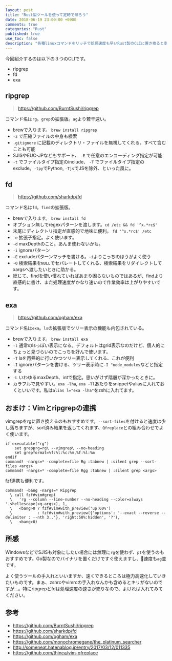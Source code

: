 ```yaml
---
layout: post
title: "Rust製ツールを使って定時で帰ろう"
date: 2018-06-19 23:00:00 +0900
comments: true
categories: "Rust"
published: true
use_toc: false
description: "各種linuxコマンドをリッチで処理速度も早いRust製のCLIに置き換ると幸せになれるかもという話。タイトルが煽り気味で恐縮ですが、作業効率はわりかし上がると思うのでおすすめです。" 
---
```


今回紹介するのは以下の３つのCLIです。

* ripgrep
* fd
* exa

## ripgrep

> <https://github.com/BurntSushi/ripgrep>

コマンド名は`rg`。`grep`の拡張版。`ag`より若干速い。

* brewで入ります。 `brew install ripgrep`
* `-z` で圧縮ファイルの中身も検索
* `.gitignore` に記載のディレクトリ・ファイルを無視してくれる、すべて含むことも可能
* SJISやEUC-JPなどもサポート、 `-E` で任意のエンコーディング指定が可能
* `-t` でファイルタイプ指定のinclude、 `-T` でファイルタイプ指定のexclude。`-tpy`でPython, `-Tjs`でJSを除外、といった風に。

## fd

> <https://github.com/sharkdp/fd>

コマンド名は`fd`。`find`の拡張版。

* brewで入ります。 `brew install fd`
* オプション無しでregexパターンを渡します。`cd /etc && fd '^x.*rc$'`
* 末尾にディレクトリ指定が直感的で地味に便利。 `fd '^x.*rc$' /etc`
* `-e` 拡張子指定。よく使います。
* `-d` maxDepthのこと。あんま使わないかも。
* `-i` ignoreパターン
* `-E` excludeパターンマッチを書ける。`-i`よりこっちのほうがよく使う
* `-0` 検索結果を`NULL`でセパレートしてくれる、検索結果をリダイレクトしてxargsへ渡したいときに助かる。
* 総じて、findを使い慣れていればあまり困らないものではあるが、findより直感的に書け、また処理速度がかなり速いので作業効率は上がりやすいです。

## exa

> <https://github.com/ogham/exa>

コマンド名は`exa`。`ls`の拡張版でツリー表示の機能も内包されている。

* brewで入ります。 `brew install exa`
* `-l` 通常のlsっぽい表示になる。デフォルトはgrid表示なのだけど、個人的にちょっと見づらいのでこっちを好んで使います。
* `-T` lsを再帰的に行いかつツリー表示してくれる、これが便利
* `-I` ignoreパターンを書ける、ツリー表示時に`-I "node_modules`などと指定する
* `-L` いわゆるmaxDepth、intで指定。思いがけず階層が深かったときに。
* カラフルで見やすい。`exa -lha`, `exa -Tl`あたりをsnippetやaliasに入れておくといいです。私は`alias l="exa -lha"`をzshに入れてます。

## おまけ：Vimとripgrepの連携

vimgrepをrgに置き換えるのもおすすめです。`--sort-files`を付けると速度は少し落ちますが、sort済み結果を返してくれます、`Qfreplace`との組み合わせでよく使います。

```vim
if executable("rg")
    set grepprg=rg\ --vimgrep\ --no-heading
    set grepformat=%f:%l:%c:%m,%f:%l:%m
endif
command! -nargs=* -complete=file Rg :tabnew | :silent grep --sort-files <args>
command! -nargs=* -complete=file Rgg :tabnew | :silent grep <args>
```

fzf連携も便利です。

```vim
command! -bang -nargs=* Ripgrep
  \ call fzf#vim#grep(
  \   'rg --column --line-number --no-heading --color=always '.shellescape(<q-args>), 1,
  \   <bang>0 ? fzf#vim#with_preview('up:60%')
  \           : fzf#vim#with_preview({'options': '--exact --reverse --delimiter : --nth 3..'}, 'right:50%:hidden', '?'),
  \   <bang>0)
```

## 所感

WindowsなどでSJISも対象にしたい場合には無理に`rg`を使わず、`pt`を使うのもおすすめです。Go製なのでバイナリを置くだけですぐ使えますし、速度も`ag`並です。

よく使うツールの手入れといいますか、速くできるところは極力高速化していきたいものです。まぁ、zshrcやvimrcの手入れなんかも含めるとキリがないのですが...。特にripgrepとfdは処理速度の速さが売りなので、よければ入れてみてください。

## 参考

* <https://github.com/BurntSushi/ripgrep>
* <https://github.com/sharkdp/fd>
* <https://github.com/ogham/exa>
* <https://github.com/monochromegane/the_platinum_searcher>
* <http://someneat.hatenablog.jp/entry/2017/03/12/011335>
* <https://github.com/thinca/vim-qfreplace>



